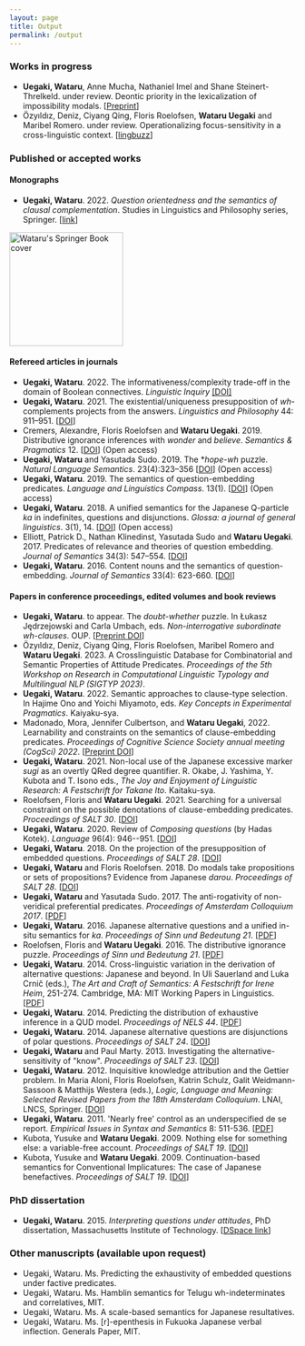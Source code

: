 ```yaml
---
layout: page
title: Output
permalink: /output
---
```


### Works in progress


- **Uegaki, Wataru**, Anne Mucha, Nathaniel Imel and Shane Steinert-Threlkeld. under review. 
Deontic priority in the lexicalization of impossibility modals. [[Preprint](https://psyarxiv.com/h63y9)]
- Özyıldız, Deniz, Ciyang Qing, Floris Roelofsen, **Wataru Uegaki** and Maribel Romero. under review. Operationalizing focus-sensitivity in a cross-linguistic context. [[lingbuzz](https://lingbuzz.net/lingbuzz/007004)]


### Published or accepted works

#### Monographs

- **Uegaki, Wataru**. 2022. *Question orientedness and the semantics of clausal complementation*. Studies in Linguistics and Philosophy series, Springer. [[link](https://link.springer.com/book/10.1007/978-3-031-15940-4)]

<img src="{{ site.baseurl }}/images/book.jpg" alt="Wataru's Springer Book cover" style="width: 200px;"/>

#### Refereed articles in journals

- **Uegaki, Wataru**. 2022. The informativeness/complexity trade-off in the domain of Boolean connectives. _Linguistic Inquiry_ [[DOI]](https://doi.org/10.1162/ling_a_00461) 
- **Uegaki, Wataru**. 2021. The existential/uniqueness presupposition of _wh_-complements projects from the answers. *Linguistics and Philosophy* 44: 911–951. [[DOI](https://doi.org/10.1007/s10988-020-09309-4)] 
- Cremers, Alexandre, Floris Roelofsen and **Wataru Uegaki**. 2019. Distributive ignorance inferences with *wonder* and *believe*. *Semantics & Pragmatics* 12. [[DOI](http://dx.doi.org/10.3765/sp.12.5)] (Open access)
- **Uegaki, Wataru** and Yasutada Sudo. 2019. The *_hope-wh_ puzzle. _Natural Language Semantics_. 23(4):323–356 [[DOI](https://doi.org/10.1007/s11050-019-09156-5)] (Open access)
- **Uegaki, Wataru**. 2019. The semantics of question-embedding predicates. *Language and Linguistics Compass*.  13(1). [[DOI](https://doi.org/10.1111/lnc3.12308)] (Open access)
- __Uegaki, Wataru__. 2018. A unified semantics for the Japanese Q-particle _ka_ in indefinites, questions and disjunctions. _Glossa: a journal of general linguistics_. 3(1), 14. [[DOI](http://doi.org/10.5334/gjgl.238)] (Open access)
- Elliott, Patrick D., Nathan Klinedinst, Yasutada Sudo and **Wataru Uegaki**. 2017. Predicates of relevance and theories of question embedding. *Journal of Semantics* 34(3): 547–554. [[DOI](http://doi.org/10.1093/jos/ffx008)]
- **Uegaki, Wataru**. 2016. Content nouns and the semantics of question-embedding. *Journal of Semantics* 33(4): 623-660. [[DOI](http://doi.org/10.1093/jos/ffv009)]

#### Papers in conference proceedings, edited volumes and book reviews


- **Uegaki, Wataru**. to appear. The _doubt-whether_ puzzle. In Łukasz Jędrzejowski and Carla Umbach, eds. _Non-interrogative subordinate wh-clauses_. OUP. [[Preprint DOI](https://doi.org/10.31234/osf.io/7ryzu)]
- Özyıldız, Deniz, Ciyang Qing, Floris Roelofsen, Maribel Romero and **Wataru Uegaki**. 2023. A Crosslinguistic Database for Combinatorial and Semantic Properties of Attitude Predicates. _Proceedings of the 5th Workshop on Research in Computational Linguistic Typology and Multilingual NLP (SIGTYP 2023)_.   
- **Uegaki, Wataru**. 2022. Semantic approaches to clause-type selection. In Hajime Ono and Yoichi Miyamoto, eds. _Key Concepts in Experimental Pragmatics_. Kaiyaku-sya.
- Madonado, Mora, Jennifer Culbertson, and **Wataru Uegaki**, 2022. Learnability and constraints on the semantics of clause-embedding predicates. _Proceedings of
Cognitive Science Society annual meeting (CogSci) 2022_. [[Preprint DOI](https://doi.org/10.31234/osf.io/zst5y)]
- **Uegaki, Wataru**. 2021. Non-local use of the Japanese excessive marker *sugi* as an overtly QRed degree quantifier. R. Okabe, J. Yashima, Y. Kubota and T. Isono eds., *The Joy and Enjoyment of Linguistic Research: A Festschrift for Takane Ito*. Kaitaku-sya.
- Roelofsen, Floris and **Wataru Uegaki**. 2021. Searching for a universal constraint on the possible denotations of clause-embedding predicates. *Proceedings of SALT 30*. [[DOI](https://doi.org/10.3765/salt.v30i0.4834)]
- **Uegaki, Wataru**. 2020. Review of *Composing questions* (by Hadas Kotek). _Language_ 96(4): 946--951. [[DOI](https://doi.org/10.1353/lan.2020.0069)]
- **Uegaki, Wataru**. 2018. On the projection of the presupposition of embedded questions. *Proceedings of SALT 28*. [[DOI](https://journals.linguisticsociety.org/proceedings/index.php/SALT/article/view/28.789)]
- **Uegaki, Wataru** and Floris Roelofsen. 2018. Do modals take propositions or sets of propositions? Evidence from Japanese *darou*. *Proceedings of SALT 28*. [[DOI](https://journals.linguisticsociety.org/proceedings/index.php/SALT/article/view/28.809)]
- **Uegaki, Wataru** and Yasutada Sudo. 2017. The anti-rogativity of non-veridical preferential predicates. *Proceedings of Amsterdam Colloquium 2017*. [[PDF](http://semanticsarchive.net/Archive/WNmZDFmM/paper.pdf)]
- **Uegaki, Wataru**. 2016. Japanese alternative questions and a unified in-situ semantics for *ka*. *Proceedings of Sinn und Bedeutung 21*. [[PDF](https://wataruu.files.wordpress.com/2015/07/ka-paper_sub21.pdf)]
- Roelofsen, Floris and **Wataru Uegaki**. 2016. The distributive ignorance puzzle. *Proceedings of Sinn und Bedeutung 21*. [[PDF](http://semanticsarchive.net/Archive/GU1ZTE4Z/paper.pdf)]
- **Uegaki, Wataru**. 2014. Cross-linguistic variation in the derivation of alternative questions: Japanese and beyond. In Uli Sauerland and Luka Crnič (eds.), *The Art and Craft of Semantics: A Festschrift for Irene Heim*, 251-274. Cambridge, MA: MIT Working Papers in Linguistics. [[PDF](http://semanticsarchive.net/Archive/jZiNmM4N/Uegaki.pdf)]
- **Uegaki, Wataru**. 2014. Predicting the distribution of exhaustive inference in a QUD model. *Proceedings of NELS 44*. [[PDF](output/uegaki-NELS44.pdf)]
- **Uegaki, Wataru**. 2014. Japanese alternative questions are disjunctions of polar questions. *Proceedings of SALT 24*. [[DOI](http://dx.doi.org/10.3765/salt.v24i0.2423)]
- **Uegaki, Wataru** and Paul Marty. 2013. Investigating the alternative-sensitivity of "know". *Proceedings of SALT 23*. [[DOI](http://dx.doi.org/10.3765/salt.v23i0.2668)]
- **Uegaki, Wataru**. 2012. Inquisitive knowledge attribution and the Gettier problem. In Maria Aloni, Floris Roelofsen, Katrin Schulz, Galit Weidmann-Sassoon & Matthijs Westera (eds.), *Logic, Language and Meaning: Selected Revised Papers from the 18th Amsterdam Colloquium*. LNAI, LNCS, Springer. [[DOI](https://doi.org/10.1007/978-3-642-31482-7_6)]
- **Uegaki, Wataru**. 2011. 'Nearly free' control as an underspecified de se report. *Empirical Issues in Syntax and Semantics* 8: 511-536. [[PDF](http://www.cssp.cnrs.fr/eiss8/uegaki-eiss8.pdf)]
- Kubota, Yusuke and **Wataru Uegaki**. 2009. Nothing else for something else: a variable-free account. *Proceedings of SALT 19*. [[DOI](http://dx.doi.org/10.3765/salt.v19i0.2527)]
- Kubota, Yusuke and **Wataru Uegaki**. 2009. Continuation-based semantics for Conventional Implicatures: The case of Japanese benefactives. *Proceedings of SALT 19*. [[DOI](http://dx.doi.org/10.3765/salt.v19i0.2522)]

<!-- ### Papers in edited volumes -->

<!-- ### Refereed articles in books  -->

### PhD dissertation

- **Uegaki, Wataru**. 2015. *Interpreting questions under attitudes*, PhD dissertation, Massachusetts Institute of Technology. [[DSpace link](http://hdl.handle.net/1721.1/99318)]

### Other manuscripts (available upon request)

- Uegaki, Wataru. Ms. Predicting the exhaustivity of embedded questions under factive predicates. 
- Uegaki, Wataru. Ms. Hamblin semantics for Telugu wh-indeterminates and correlatives, MIT. 
- Uegaki, Wataru. Ms. A scale-based semantics for Japanese resultatives. 
- Uegaki, Wataru. Ms. [r]-epenthesis in Fukuoka Japanese verbal inflection. Generals Paper, MIT.

<!-- [.](https://ling.auf.net/lingbuzz/004979/current.pdf?_s=yikkH4TlfXn3sH39) [.](https://ling.auf.net/lingbuzz/005101/current.pdf?_s=2oE3y-rIrxYtAfi2) [.](https://ling.auf.net/lingbuzz/004994/current.pdf?_s=GYWoYnU3vB3dD3Hf) [.](https://semanticsarchive.net/Archive/WJmOGE5M/paper.pdf) [.](https://semanticsarchive.net/Archive/jc5NmIxN/Question%20Embedding) -->
